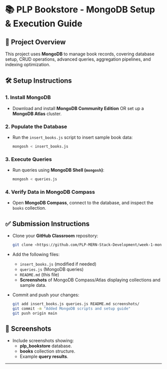 # 📚 PLP Bookstore - MongoDB Setup & Execution Guide

## 🚀 **Project Overview**
This project uses **MongoDB** to manage book records, covering database setup, CRUD operations, advanced queries, aggregation pipelines, and indexing optimization.

## 🛠️ **Setup Instructions**
### **1. Install MongoDB**
- Download and install **MongoDB Community Edition** OR set up a **MongoDB Atlas** cluster.

### **2. Populate the Database**
- Run the `insert_books.js` script to insert sample book data:
  ```bash
  mongosh < insert_books.js
  ```

### **3. Execute Queries**
- Run queries using **MongoDB Shell (`mongosh`)**:
  ```bash
  mongosh < queries.js
  ```

### **4. Verify Data in MongoDB Compass**
- Open **MongoDB Compass**, connect to the database, and inspect the `books` collection.

## ✅ **Submission Instructions**
- Clone your **GitHub Classroom** repository:
  ```bash
  git clone <https://github.com/PLP-MERN-Stack-Development/week-1-mongodb-fundamentals-assignment-natalieosita.git>
  ```
- Add the following files:
  - `insert_books.js` (modified if needed)
  - `queries.js` (MongoDB queries)
  - `README.md` (this file)
  - **Screenshots** of MongoDB Compass/Atlas displaying collections and sample data.

- Commit and push your changes:
  ```bash
  git add insert_books.js queries.js README.md screenshots/
  git commit -m "Added MongoDB scripts and setup guide"
  git push origin main
  ```

## 📸 **Screenshots**
- Include screenshots showing:
  - **plp_bookstore** database.
  - **books** collection structure.
  - Example **query results**.

---
